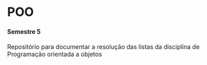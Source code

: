# POO
#### Semestre 5<br/>
Repositório para documentar a resolução das listas da disciplina de Programação orientada a objetos
